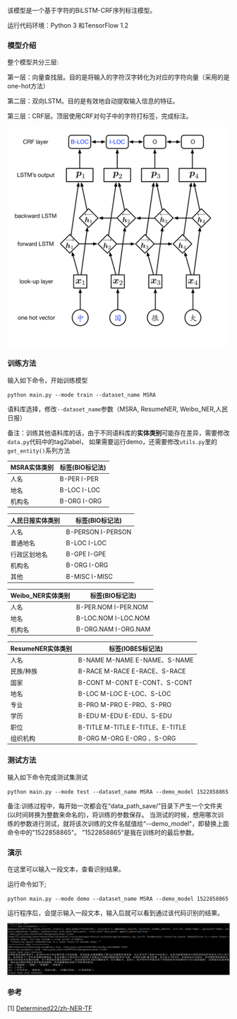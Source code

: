 
该模型是一个基于字符的BiLSTM-CRF序列标注模型。

运行代码环境：Python 3 和TensorFlow 1.2


### 模型介绍

整个模型共分三层:

第一层：向量查找层。目的是将输入的字符汉字转化为对应的字符向量（采用的是one-hot方法）

第二层：双向LSTM。目的是有效地自动提取输入信息的特征。

第三层：CRF层。顶层使用CRF对句子中的字符打标签，完成标注。

![Network](./pic/network.png)

### 训练方法
输入如下命令，开始训练模型

`python main.py --mode train --dataset_name MSRA`

语料库选择，修改`--dataset_name`参数（MSRA, ResumeNER, Weibo_NER,人民日报）

备注：训练其他语料库的话，由于不同语料库的**实体类别**可能存在差异，需要修改`data.py`代码中的tag2label，
如果需要运行demo，还需要修改`utils.py`里的`get_entity()`系列方法

| MSRA实体类别 | 标签(BIO标记法) |
| ------ | ------ |
| 人名  | B-PER I-PER |
| 地名  | B-LOC I-LOC |
| 机构名 | B-ORG I-ORG|

| 人民日报实体类别 | 标签(BIO标记法) |
| ------ | ------ |
| 人名       | B-PERSON I-PERSON |
| 普通地名    | B-LOC I-LOC |
| 行政区划地名 | B-GPE I-GPE |
| 机构名 | B-ORG I-ORG|
| 其他   | B-MISC I-MISC|

| Weibo_NER实体类别 | 标签(BIO标记法) |
| ------ | ------ |
| 人名  | B-PER.NOM I-PER.NOM |
| 地名  | B-LOC.NOM I-LOC.NOM |
| 机构名 | B-ORG.NAM I-ORG.NAM|

| ResumeNER实体类别 | 标签(IOBES标记法) |
| ------ | ------ |
| 人名  | B-NAME M-NAME  E-NAME、S-NAME |
| 民族/种族  | B-RACE M-RACE  E-RACE、S-RACE |
| 国家  | B-CONT M-CONT E-CONT、S-CONT  |
| 地名 | B-LOC M-LOC E-LOC、S-LOC|
| 专业 | B-PRO M-PRO E-PRO、S-PRO|
| 学历 | B-EDU M-EDU E-EDU、S-EDU|
| 职位 | B-TITLE M-TITLE E-TITLE、E-TITLE|
| 组织机构 |  B-ORG M-ORG E-ORG 、S-ORG|



### 测试方法
输入如下命令完成测试集测试

`python main.py --mode test --dataset_name MSRA --demo_model 1522858865`

备注:训练过程中，每开始一次都会在“data_path_save/”目录下产生一个文件夹(以时间转换为整数来命名的)，将训练的参数保存。
     当测试的时候，想用哪次训练的参数进行测试，就将该次训练的文件名赋值给“--demo_model"，即替换上面命令中的"1522858865"。
     ”1522858865“是我在训练时的最后参数。



### 演示
在这里可以输入一段文本，查看识别结果。

运行命令如下;

`python main.py --mode demo --dataset_name MSRA --demo_model 1522858865`

运行程序后，会提示输入一段文本，输入后就可以看到通过该代码识别的结果。

![demo](./pic/demo.PNG)

### 参考
\[1\] [Determined22/zh-NER-TF](https://github.com/Determined22/zh-NER-TF)